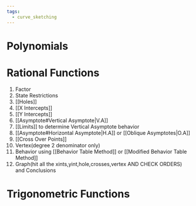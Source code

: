 ```yaml
---
tags:
  - curve_sketching
---
```

# Polynomials


# Rational Functions
1. Factor 
2. State Restrictions
3. [[Holes]]
4. [[X Intercepts]]
5. [[Y Intercepts]]
6. [[Asymptote#Vertical Asymptote|V.A]]
7. [[Limits]] to determine Vertical Asymptote behavior
8. [[Asymptote#Horizontal Asymptote|H.A]] or [[Oblique Asymptotes|O.A]]
9. [[Cross Over Points]]
10. Vertex(degree 2 denominator only)
11. Behavior using [[Behavior Table Method]] or [[Modified Behavior Table Method]]
12. Graph(hit all the xints,yint,hole,crosses,vertex AND CHECK ORDERS) and Conclusions


# Trigonometric Functions
